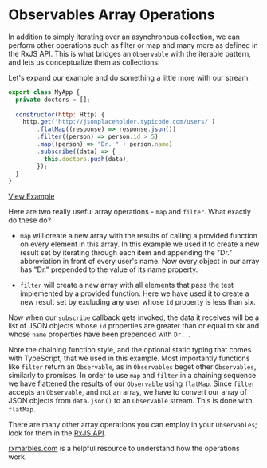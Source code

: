 # Observables Array Operations
In addition to simply iterating over an asynchronous collection, we can perform other operations such as filter or map and many more as defined in the RxJS API. This is what bridges an `Observable` with the iterable pattern, and lets us conceptualize them as collections.

Let's expand our example and do something a little more with our stream:

```js
export class MyApp {
  private doctors = [];
  
  constructor(http: Http) {
    http.get('http://jsonplaceholder.typicode.com/users/')
        .flatMap((response) => response.json())
        .filter((person) => person.id > 5)
        .map((person) => "Dr. " + person.name)
        .subscribe((data) => {
          this.doctors.push(data);
        });
  }
}
```
[View Example](http://plnkr.co/edit/NLdvFl?p=preview)


Here are two really useful array operations - `map` and `filter`. What exactly do these do?

* `map` will create a new array with the results of calling a provided function on every element in this array. In this example we used it to create a new result set by iterating through each item and appending the "Dr." abbreviation in front of every user's name. Now every object in our array has "Dr." prepended to the value of its name property. 

* `filter` will create a new array with all elements that pass the test implemented by a provided function. Here we have used it to create a new result set by excluding any user whose `id` property is less than six. 

Now when our `subscribe` callback gets invoked, the data it receives will be a list of JSON objects whose `id` properties are greater than or equal to six and whose `name` properties have been prepended with `Dr. `. 

Note the chaining function style, and the optional static typing that comes with TypeScript, that we used in this example. Most importantly functions like `filter` return an `Observable`, as in `Observables` beget other `Observables`, similarly to promises. In order to use `map` and `filter` in a chaining sequence we have flattened the results of our `Observable` using `flatMap`. Since `filter` accepts an `Observable`, and not an array, we have to convert our array of JSON objects from `data.json()` to an `Observable` stream. This is done with `flatMap`.

There are many other array operations you can employ in your `Observables`; look for them in the [RxJS API](https://github.com/Reactive-Extensions/RxJS). 

[rxmarbles.com](http://rxmarbles.com) is a helpful resource to understand how the operations work.
